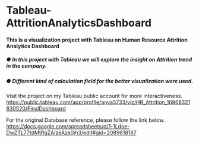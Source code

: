 # Tableau-AttritionAnalyticsDashboard

#### This is a visualization project with Tableau on Human Resource Attrition Analytics Dashboard

##### ●	In this project with Tableau we will explore the insight on Attrition trend in the company.
##### ●	Different kind of calculation field for the better visualization were used.

Visit the project on my Tableau public account for more interactiveness. 
https://public.tableau.com/app/profile/anya5733/viz/HR_Attrition_16868321830520/FinalDashboard

For the original Database reference, please follow the link below.   
https://docs.google.com/spreadsheets/d/1-1Ldoe-DwZTL77tdMtRgZAIzeAzs0jh3/edit#gid=2089618187
